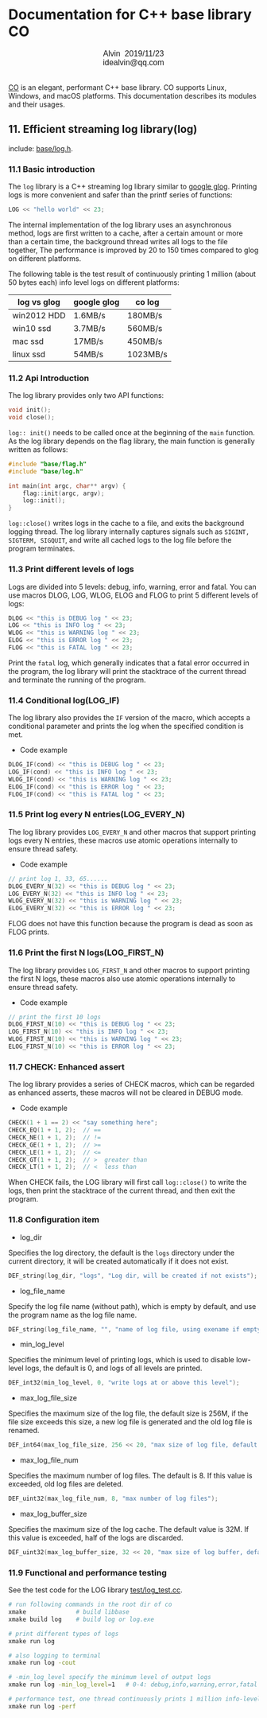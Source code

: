 # Documentation for C++ base library CO

<font face="Arial" size=3>
<center>
Alvin &nbsp;2019/11/23
</center>
<center>
idealvin@qq.com
</center>
<br />
</font>

[CO](https://github.com/idealvin/co) is an elegant, performant C++ base library. CO supports Linux, Windows, and macOS platforms. This documentation describes its modules and their usages.

## 11. Efficient streaming log library(log)

include: [base/log.h](https://github.com/idealvin/co/blob/master/base/log.h).

### 11.1 Basic introduction

The `log` library is a C++ streaming log library similar to [google glog](https://github.com/google/glog). Printing logs is more convenient and safer than the printf series of functions:

```cpp
LOG << "hello world" << 23;
```

The internal implementation of the log library uses an asynchronous method, logs are first written to a cache, after a certain amount or more than a certain time, the background thread writes all logs to the file together, The performance is improved by 20 to 150 times compared to glog on different platforms.

The following table is the test result of continuously printing 1 million (about 50 bytes each) info level logs on different platforms:

| log vs glog | google glog | co log |
| ------ | ------ | ------ |
| win2012 HDD | 1.6MB/s | 180MB/s |
| win10 ssd | 3.7MB/s | 560MB/s |
| mac ssd | 17MB/s | 450MB/s |
| linux ssd | 54MB/s | 1023MB/s |

### 11.2 Api Introduction

The log library provides only two API functions:
```cpp
void init();
void close();
```

`log:: init()` needs to be called once at the beginning of the `main` function. As the log library depends on the flag library, the main function is generally written as follows:
```cpp
#include "base/flag.h"
#include "base/log.h"

int main(int argc, char** argv) {
    flag::init(argc, argv);
    log::init();
}
```

`log::close()` writes logs in the cache to a file, and exits the background logging thread. The log library internally captures signals such as `SIGINT, SIGTERM, SIGQUIT`, and write all cached logs to the log file before the program terminates.

### 11.3 Print different levels of logs

Logs are divided into 5 levels: debug, info, warning, error and fatal. You can use macros DLOG, LOG, WLOG, ELOG and FLOG to print 5 different levels of logs:

```cpp
DLOG << "this is DEBUG log " << 23;
LOG << "this is INFO log " << 23;
WLOG << "this is WARNING log " << 23;
ELOG << "this is ERROR log " << 23;
FLOG << "this is FATAL log " << 23;
```

Print the `fatal` log, which generally indicates that a fatal error occurred in the program, the log library will print the stacktrace of the current thread and terminate the running of the program.

### 11.4 Conditional log(LOG_IF)

The log library also provides the `IF` version of the macro, which accepts a conditional parameter and prints the log when the specified condition is met.

- Code example

```cpp
DLOG_IF(cond) << "this is DEBUG log " << 23;
LOG_IF(cond) << "this is INFO log " << 23;
WLOG_IF(cond) << "this is WARNING log " << 23;
ELOG_IF(cond) << "this is ERROR log " << 23;
FLOG_IF(cond) << "this is FATAL log " << 23;
```

### 11.5 Print log every N entries(LOG_EVERY_N)

The log library provides `LOG_EVERY_N` and other macros that support printing logs every N entries, these macros use atomic operations internally to ensure thread safety.

- Code example

```cpp
// print log 1, 33, 65......
DLOG_EVERY_N(32) << "this is DEBUG log " << 23;
LOG_EVERY_N(32) << "this is INFO log " << 23;
WLOG_EVERY_N(32) << "this is WARNING log " << 23;
ELOG_EVERY_N(32) << "this is ERROR log " << 23;
```

FLOG does not have this function because the program is dead as soon as FLOG prints.

### 11.6 Print the first N logs(LOG_FIRST_N)

The log library provides `LOG_FIRST_N` and other macros to support printing the first N logs, these macros also use atomic operations internally to ensure thread safety.

- Code example

```cpp
// print the first 10 logs
DLOG_FIRST_N(10) << "this is DEBUG log " << 23;
LOG_FIRST_N(10) << "this is INFO log " << 23;
WLOG_FIRST_N(10) << "this is WARNING log " << 23;
ELOG_FIRST_N(10) << "this is ERROR log " << 23;
```

### 11.7 CHECK: Enhanced assert

The log library provides a series of CHECK macros, which can be regarded as enhanced asserts, these macros will not be cleared in DEBUG mode.

- Code example

```cpp
CHECK(1 + 1 == 2) << "say something here";
CHECK_EQ(1 + 1, 2);  // ==
CHECK_NE(1 + 1, 2);  // !=
CHECK_GE(1 + 1, 2);  // >=
CHECK_LE(1 + 1, 2);  // <=
CHECK_GT(1 + 1, 2);  // >  greater than
CHECK_LT(1 + 1, 2);  // <  less than
```

When CHECK fails, the LOG library will first call `log::close()` to write the logs, then print the stacktrace of the current thread, and then exit the program.

### 11.8 Configuration item

- log_dir

Specifies the log directory, the default is the `logs` directory under the current directory, it will be created automatically if it does not exist.

```cpp
DEF_string(log_dir, "logs", "Log dir, will be created if not exists");
```

- log_file_name

Specify the log file name (without path), which is empty by default, and use the program name as the log file name.

```cpp
DEF_string(log_file_name, "", "name of log file, using exename if empty");
```

- min_log_level

Specifies the minimum level of printing logs, which is used to disable low-level logs, the default is 0, and logs of all levels are printed.

```cpp
DEF_int32(min_log_level, 0, "write logs at or above this level");
```

- max_log_file_size

Specifies the maximum size of the log file, the default size is 256M, if the file size exceeds this size, a new log file is generated and the old log file is renamed.

```cpp
DEF_int64(max_log_file_size, 256 << 20, "max size of log file, default: 256MB");
```

- max_log_file_num

Specifies the maximum number of log files. The default is 8. If this value is exceeded, old log files are deleted.

```cpp
DEF_uint32(max_log_file_num, 8, "max number of log files");
```

- max_log_buffer_size

Specifies the maximum size of the log cache. The default value is 32M. If this value is exceeded, half of the logs are discarded.

```cpp
DEF_uint32(max_log_buffer_size, 32 << 20, "max size of log buffer, default: 32MB");
```

### 11.9 Functional and performance testing

See the test code for the LOG library [test/log_test.cc](https://github.com/idealvin/co/blob/master/test/log_test.cc).

```sh
# run following commands in the root dir of co
xmake              # build libbase
xmake build log    # build log or log.exe 

# print different types of logs
xmake run log

# also logging to terminal
xmake run log -cout

# -min_log_level specify the minimum level of output logs
xmake run log -min_log_level=1   # 0-4: debug,info,warning,error,fatal 

# performance test, one thread continuously prints 1 million info-level logs
xmake run log -perf
```
